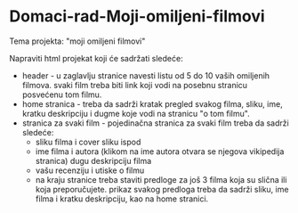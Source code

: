 # Domaci-rad-Moji-omiljeni-filmovi

Tema projekta: "moji omiljeni filmovi"

Napraviti html projekat koji će sadržati sledeće:

* header - u zaglavlju stranice navesti listu od 5 do 10 vaših omiljenih filmova. svaki film treba biti link koji vodi na posebnu stranicu posvećenu tom filmu.
* home stranica - treba da sadrži kratak pregled svakog filma, sliku, ime, kratku deskripciju i dugme koje vodi na stranicu "o tom filmu".
* stranica za svaki film - pojedinačna stranica za svaki film treba da sadrži sledeće:
  - sliku filma i cover sliku ispod
  - ime filma i autora (klikom na ime autora otvara se njegova vikipedija stranica) dugu deskripciju filma
  - vašu recenziju i utiske o filmu
  - na kraju stranice treba staviti predloge za još 3 filma koja su slična ili koja preporučujete. prikaz svakog predloga treba da sadrži sliku, ime filma i kratku deskripciju, kao na home stranici.
